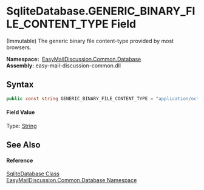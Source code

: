 SqliteDatabase.GENERIC_BINARY_FILE_CONTENT_TYPE Field
=====================================================
(Immutable) The generic binary file content-type provided by most browsers.

  **Namespace:**  [EasyMailDiscussion.Common.Database][1]  
  **Assembly:** easy-mail-discussion-common.dll

Syntax
------

```csharp
public const string GENERIC_BINARY_FILE_CONTENT_TYPE = "application/octet-stream"
```

#### Field Value
Type: [String][2]

See Also
--------

#### Reference
[SqliteDatabase Class][3]  
[EasyMailDiscussion.Common.Database Namespace][1]  

[1]: ../README.md
[2]: https://docs.microsoft.com/dotnet/api/system.string
[3]: README.md